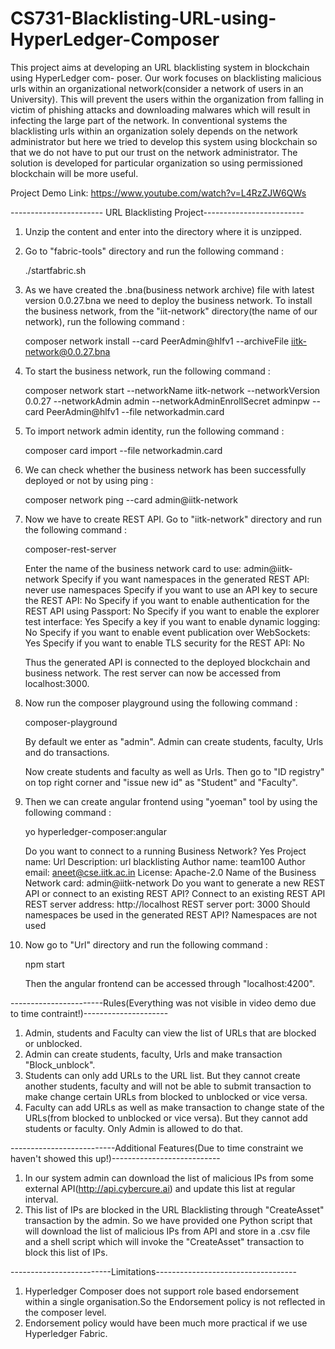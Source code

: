 # CS731-Blacklisting-URL-using-HyperLedger-Composer

This project aims at developing an URL blacklisting system in blockchain using HyperLedger com-
poser. Our work focuses on blacklisting malicious urls within an organizational network(consider a
network of users in an University). This will prevent the users within the organization from falling
in victim of phishing attacks and downloading malwares which will result in infecting the large
part of the network. In conventional systems the blacklisting urls within an organization solely
depends on the network administrator but here we tried to develop this system using blockchain
so that we do not have to put our trust on the network administrator. The solution is developed
for particular organization so using permissioned blockchain will be more useful.

Project Demo Link: https://www.youtube.com/watch?v=L4RzZJW6QWs

----------------------- URL Blacklisting Project-------------------------

1. Unzip the content and enter into the directory where it is unzipped.
2. Go to "fabric-tools" directory and run the following command :
	
	./startfabric.sh

3. As we have created the .bna(business network archive) file with latest version 0.0.27.bna
   we need to deploy the business network. To install the business network, from the
   "iit-network" directory(the name of our network), run the following command :

	composer network install --card PeerAdmin@hlfv1 --archiveFile 
        iitk-network@0.0.27.bna

4. To start the business network, run the following command :

	composer network start --networkName iitk-network --networkVersion 
	0.0.27 --networkAdmin admin --networkAdminEnrollSecret adminpw --card 
	PeerAdmin@hlfv1 --file networkadmin.card

5. To import network admin identity, run the following command :

	composer card import --file networkadmin.card

6. We can check whether the business network has been successfully deployed or not by using 
   ping :

	composer network ping --card admin@iitk-network

7. Now we have to create REST API. Go to "iitk-network" directory and run the following command :

	composer-rest-server

	Enter the name of the business network card to use: admin@iitk-network
	Specify if you want namespaces in the generated REST API: never use namespaces
	Specify if you want to use an API key to secure the REST API: No
	Specify if you want to enable authentication for the REST API using Passport: No
	Specify if you want to enable the explorer test interface: Yes
	Specify a key if you want to enable dynamic logging: No
	Specify if you want to enable event publication over WebSockets: Yes
	Specify if you want to enable TLS security for the REST API: No 

   Thus the generated API is connected to the deployed blockchain and business network. The rest server
   can now be accessed from localhost:3000.

8. Now run the composer playground using the following command :
 	
	composer-playground

   By default we enter as "admin". Admin can create students, faculty, Urls and do transactions.
   
   Now create students and faculty as well as Urls. Then go to "ID registry" on top right corner
   and "issue new id" as "Student" and "Faculty".

9. Then we can create angular frontend using "yoeman" tool by using the following command :

	yo hyperledger-composer:angular

 	Do you want to connect to a running Business Network? Yes
	Project name: Url
	Description: url blacklisting
	Author name: team100
	Author email: aneet@cse.iitk.ac.in
	License: Apache-2.0
	Name of the Business Network card: admin@iitk-network
	Do you want to generate a new REST API or connect to an existing REST API?  Connect to an existing REST API
	REST server address: http://localhost
	REST server port: 3000
	Should namespaces be used in the generated REST API? Namespaces are not used

10. Now go to "Url" directory and run the following command :

	npm start

    Then the angular frontend can be accessed through "localhost:4200".



-----------------------Rules(Everything was not visible in video demo due to time contraint!)---------------------

1. Admin, students and Faculty can view the list of URLs that are blocked or unblocked.
2. Admin can create students, faculty, Urls and make transaction "Block_unblock".
3. Students can only add URLs to the URL list. But they cannot create another students, faculty and will not be able
   to submit transaction to make change certain URLs from blocked to unblocked or vice versa.
4. Faculty can add URLs as well as make transaction to change state of the URLs(from blocked to unblocked or vice versa). 
   But they cannot add students or faculty. Only Admin is allowed to do that. 



--------------------------Additional Features(Due to time constraint we haven't showed this up!)---------------------------

1. In our system admin can download the list of malicious IPs from some external API(http://api.cybercure.ai) and update
   this list at regular interval.
2. This list of IPs are blocked in the URL Blacklisting through "CreateAsset" transaction by the admin. So we have provided
   one Python script that will download the list of malicious IPs from API and store in a .csv file and a shell script
   which will invoke the "CreateAsset" transaction to block this list of IPs.




-------------------------Limitations-----------------------------------

1. Hyperledger Composer does not support role based endorsement within a single organisation.So the Endorsement policy is
   not reflected in the composer level.
2. Endorsement policy would have been much more practical if we use Hyperledger Fabric.



